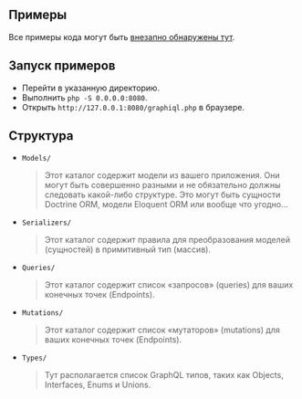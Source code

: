 ## Примеры

Все примеры кода могут быть [внезапно обнаружены тут](https://github.com/SerafimArts/Railgun/tree/master/examples).

## Запуск примеров

- Перейти в указанную директорию.
- Выполнить `php -S 0.0.0.0:8080`.
- Открыть `http://127.0.0.1:8080/graphiql.php` в браузере.

## Структура

- `Models/`
    > Этот каталог содержит модели из вашего приложения. 
    Они могут быть совершенно разными и не 
    обязательно должны следовать какой-либо структуре. 
    Это могут быть сущности Doctrine ORM, модели Eloquent ORM или вообще что угодно...

- `Serializers/`
    > Этот каталог содержит правила для преобразования моделей 
        (сущностей) в примитивный тип (массив).
        
- `Queries/`
    > Этот каталог содержит список «запросов» (queries) для ваших конечных точек (Endpoints).
    
- `Mutations/`
    > Этот каталог содержит список «мутаторов» (mutations) для ваших конечных точек (Endpoints).
    
- `Types/`
    > Тут располагается список GraphQL типов, таких как Objects, Interfaces, Enums и Unions.
